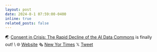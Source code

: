 ```yaml
---
layout: post
date: 2024-8-1 07:59:00-0400
inline: true
related_posts: false
---
```

🌏 [Consent in Crisis: The Rapid Decline of the AI Data Commons](https://www.dataprovenance.org/Consent_in_Crisis.pdf) is finally out!
\\
🌐 [Website](https://www.dataprovenance.org/) 🗞️ [New Yor Times](https://www.nytimes.com/2024/07/19/technology/ai-data-restrictions.html) 𝕏 [Tweet](https://x.com/nlpxuhui/status/1814813508951024059)